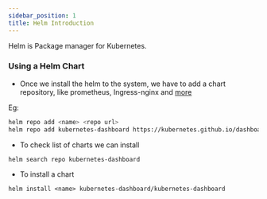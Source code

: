 ```yaml
---
sidebar_position: 1
title: Helm Introduction
---
```


Helm is Package manager for Kubernetes.

### Using a Helm Chart

- Once we install the helm to the system, we have to add a chart repository, like prometheus, Ingress-nginx and [more](https://artifacthub.io/packages/search?kind=0)

Eg:

```bash
helm repo add <name> <repo url>
helm repo add kubernetes-dashboard https://kubernetes.github.io/dashboard/
```

- To check list of charts we can install

```bash
helm search repo kubernetes-dashboard
```

- To install a chart 

```
helm install <name> kubernetes-dashboard/kubernetes-dashboard
```

